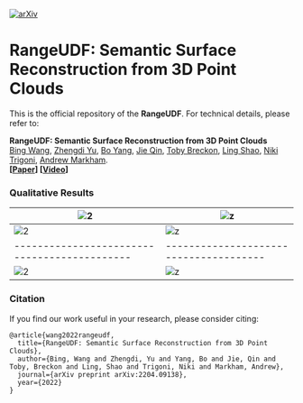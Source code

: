 [![arXiv](https://img.shields.io/badge/arXiv-2204.09138-b31b1b.svg)](https://arxiv.org/abs/2204.09138)

# RangeUDF: Semantic Surface Reconstruction from 3D Point Clouds

This is the official repository of the **RangeUDF**. For technical details, please refer to:

**RangeUDF: Semantic Surface Reconstruction from 3D Point Clouds** <br />
[Bing Wang](https://www.cs.ox.ac.uk/people/bing.wang/), [Zhengdi Yu](), [Bo Yang](https://yang7879.github.io/), [Jie Qin](https://sites.google.com/site/firmamentqj/), [Toby Breckon](https://breckon.org/toby/), [Ling Shao](https://scholar.google.com/citations?user=z84rLjoAAAAJ&hl=en), [Niki Trigoni](https://www.cs.ox.ac.uk/people/niki.trigoni/), [Andrew Markham](https://www.cs.ox.ac.uk/people/andrew.markham/). <br />
**[[Paper](http://arxiv.org/abs/2204.09138)] [[Video](https://youtu.be/YahEnX1z-yw)]** <br />

### Qualitative Results
| ![2](./figs/fig_scannet_scene0015_rec.gif)   | ![z](./figs/fig_scannet_scene0015_sem.gif) |
| -------------------------------------------- | -------------------------------------- |
| ![2](./figs/fig_scannet_scene0221_rec.gif)   | ![z](./figs/fig_scannet_scene0221_sem.gif) |
| -------------------------------------------- | -------------------------------------- |
| ![2](./figs/fig_scannet_scene0500_rec.gif)   | ![z](./figs/fig_scannet_scene0500_sem.gif) |


### Citation
If you find our work useful in your research, please consider citing:

	@article{wang2022rangeudf,
      title={RangeUDF: Semantic Surface Reconstruction from 3D Point Clouds},
      author={Bing, Wang and Zhengdi, Yu and Yang, Bo and Jie, Qin and Toby, Breckon and Ling, Shao and Trigoni, Niki and Markham, Andrew},
      journal={arXiv preprint arXiv:2204.09138},
      year={2022}
    }
